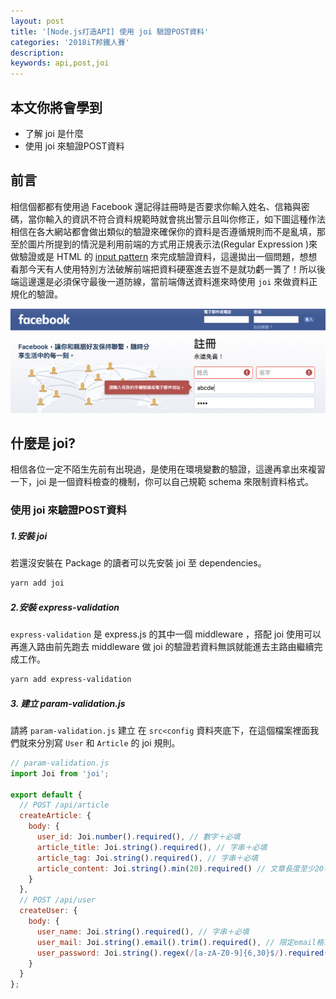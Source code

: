 ```yaml
---
layout: post
title: '[Node.js打造API] 使用 joi 驗證POST資料'
categories: '2018iT邦鐵人賽'
description: 
keywords: api,post,joi
---
```


## 本文你將會學到
- 了解 joi 是什麼
- 使用 joi 來驗證POST資料

## 前言
相信個都都有使用過 Facebook 還記得註冊時是否要求你輸入姓名、信箱與密碼，當你輸入的資訊不符合資料規範時就會挑出警示且叫你修正，如下圖這種作法相信在各大網站都會做出類似的驗證來確保你的資料是否遵循規則而不是亂填，那至於圖片所提到的情況是利用前端的方式用正規表示法(Regular Expression )來做驗證或是 HTML 的 [input pattern](https://www.w3schools.com/tags/att_input_pattern.asp) 來完成驗證資料，這邊拋出一個問題，想想看那今天有人使用特別方法破解前端把資料硬塞進去豈不是就功虧一簣了！所以後端這邊還是必須保守最後一道防線，當前端傳送資料進來時使用 `joi` 來做資料正規化的驗證。

<img src="/images/posts/it2018/img1070107-1.png">

## 什麼是 joi?
相信各位一定不陌生先前有出現過，是使用在環境變數的驗證，這邊再拿出來複習一下，joi 是一個資料檢查的機制，你可以自己規範 schema 來限制資料格式。

### 使用 joi 來驗證POST資料

##### 1.安裝 joi

若還沒安裝在 Package 的讀者可以先安裝 joi 至 dependencies。

```bash
yarn add joi
```

##### 2.安裝 express-validation

`express-validation` 是 express.js 的其中一個 middleware ，搭配 joi 使用可以再進入路由前先跑去 middleware 做 joi 的驗證若資料無誤就能進去主路由繼續完成工作。

```bash
yarn add express-validation
```

##### 3. 建立 param-validation.js

請將 `param-validation.js` 建立 在 `src<config` 資料夾底下，在這個檔案裡面我們就來分別寫 `User` 和 `Article` 的 joi 規則。

```js
// param-validation.js
import Joi from 'joi';

export default {
  // POST /api/article
  createArticle: {
    body: {
      user_id: Joi.number().required(), // 數字＋必填
      article_title: Joi.string().required(), // 字串＋必填
      article_tag: Joi.string().required(), // 字串＋必填
      article_content: Joi.string().min(20).required() // 文章長度至少20字
    }
  },
  // POST /api/user
  createUser: {
    body: {
      user_name: Joi.string().required(), // 字串＋必填
      user_mail: Joi.string().email().trim().required(), // 限定email格式並移除多餘空白
      user_password: Joi.string().regex(/[a-zA-Z0-9]{6,30}$/).required() // 最小長度6最大30，只允許英文大小寫和數字
    }
  }
};
```
